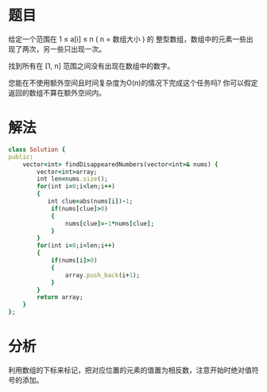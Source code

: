 # 题目
给定一个范围在  1 ≤ a[i] ≤ n ( n = 数组大小 ) 的 整型数组，数组中的元素一些出现了两次，另一些只出现一次。

找到所有在 [1, n] 范围之间没有出现在数组中的数字。

您能在不使用额外空间且时间复杂度为O(n)的情况下完成这个任务吗? 你可以假定返回的数组不算在额外空间内。
# 解法
```ruby
class Solution {
public:
    vector<int> findDisappearedNumbers(vector<int>& nums) {
        vector<int>array;
        int len=nums.size();
        for(int i=0;i<len;i++)
        {
           int clue=abs(nums[i])-1;
            if(nums[clue]>0)
            {
                nums[clue]=-1*nums[clue];
            }
        }
        for(int i=0;i<len;i++)
        {
            if(nums[i]>0)
            {
                array.push_back(i+1);
            }
        }
        return array;
    }
};
```
# 分析
利用数组的下标来标记，把对应位置的元素的值置为相反数，注意开始时绝对值符号的添加。
